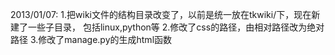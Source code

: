 2013/01/07:
1.把wiki文件的结构目录改变了，以前是统一放在tkwiki/下，现在新建了一些子目录，
包括linux,python等
2.修改了css的路径，由相对路径改为绝对路径
3.修改了manage.py的生成html函数
